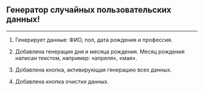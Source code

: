 ## Генератор случайных пользовательских данных!
______

1. Генерирует данные: ФИО, пол, дата рождения и  профессия.

2. Добавлена генерация дня и месяца рождения. Месяц рождения написан текстом, например: «апреля», «мая».

3. Добавлена кнопка, активирующая генерацию всех данных.

4. Добавлена кнопка очистки данных.